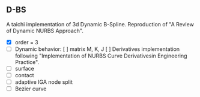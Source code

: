 ## D-BS

A taichi implementation of 3d Dynamic B-Spline. Reproduction of "A Review of Dynamic NURBS Approach".

- [x] order = 3
- [ ] Dynamic behavior: 
  [ ] matrix M, K, J
  [ ] Derivatives implementation following "Implementation of NURBS Curve Derivativesin Engineering Practice".
- [ ] surface
- [ ] contact 
- [ ] adaptive IGA node split 
- [ ] Bezier curve